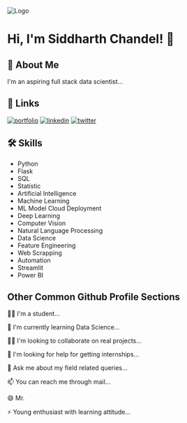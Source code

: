 
![Logo](https://github-readme-stats.vercel.app/api?username=Siddharth-Chandel&&show_icons=true&title_color=ffffff&icon_color=bb2acf&text_color=daf7dc&bg_color=151515)


# Hi, I'm Siddharth Chandel! 👋


## 🚀 About Me
I'm an aspiring full stack data scientist...


## 🔗 Links
[![portfolio](https://img.shields.io/badge/my_portfolio-000?style=for-the-badge&logo=ko-fi&logoColor=white)](https://github.com/Siddharth-Chandel)
[![linkedin](https://img.shields.io/badge/linkedin-0A66C2?style=for-the-badge&logo=linkedin&logoColor=white)](https://www.linkedin.com/in/siddharth-chandel-001097245)
[![twitter](https://img.shields.io/badge/twitter-1DA1F2?style=for-the-badge&logo=twitter&logoColor=white)](https://twitter.com/Siddharth0890)

## 🛠 Skills
- Python
- Flask
- SQL
- Statistic
- Artificial Intelligence
- Machine Learning
- ML Model Cloud Deployment
- Deep Learning
- Computer Vision
- Natural Language Processing
- Data Science
- Feature Engineering
- Web Scrapping
- Automation
- Streamlit
- Power BI



## Other Common Github Profile Sections
👩‍💻 I'm a student...

🧠 I'm currently learning Data Science...

👯‍♀️ I'm looking to collaborate on real projects...

🤔 I'm looking for help for getting internships...

💬 Ask me about my field related queries...

📫 You can reach me through mail...

😄 Mr.

⚡️ Young enthusiast with learning attitude...
